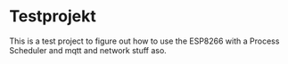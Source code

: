 # Testprojekt

This is a test project to figure out how to use the ESP8266 with a Process Scheduler and mqtt and network stuff aso.

